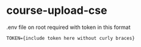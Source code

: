 # course-upload-cse

.env file on root required with token in this format
```
TOKEN={include token here without curly braces}
```